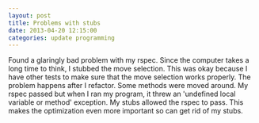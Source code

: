 ```yaml
---
layout: post
title: Problems with stubs
date: 2013-04-20 12:15:00
categories: update programming
---
```

Found a glaringly bad problem with my rspec.  Since the computer takes a long
time to think, I stubbed the move selection.  This was okay because I have
other tests to make sure that the move selection works properly.  The problem
happens after I refactor.  Some methods were moved around.  My rspec passed but
when I ran my program, it threw an 'undefined local variable or method'
exception.  My stubs allowed the rspec to pass.  This makes the optimization
even more important so can get rid of my stubs.

